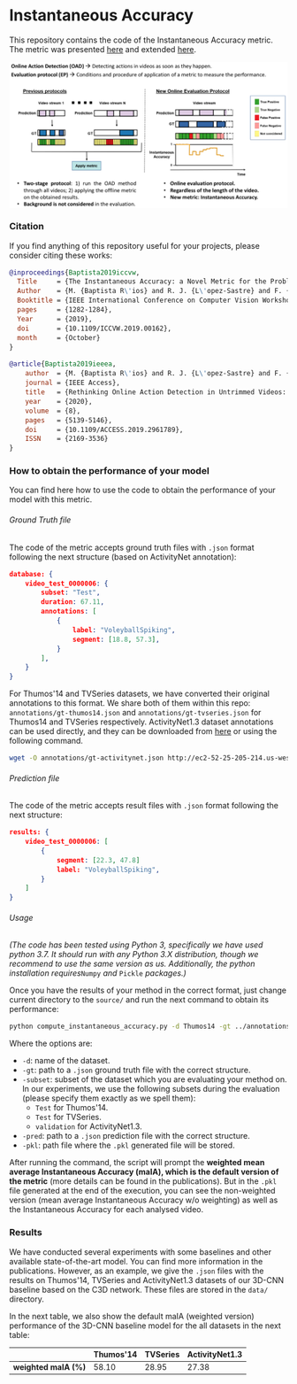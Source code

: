 # Instantaneous Accuracy

This repository contains the code of the Instantaneous Accuracy metric. The metric was presented [here](https://arxiv.org/pdf/2003.09970.pdf) and extended [here](https://ieeexplore.ieee.org/document/8939455).

<p align="center">
  <img src="./png/ia.png" alt="Online Evaluation for Online Action Detection" title="Instantaneous Accuracy" width="652" zoom="343" align="center" />
</p>


### Citation

If you find anything of this repository useful for your projects, please consider citing these works:

```bibtex
@inproceedings{Baptista2019iccvw,
  Title     = {The Instantaneous Accuracy: a Novel Metric for the Problem of Online Human Behaviour Recognition in Untrimmed Videos},
  Author    = {M. {Baptista R\'ios} and R. J. {L\'opez-Sastre} and F. {Caba-Heilbron} and J. {van Gemert} and F. J. {Acevedo-Rodr\'iguez} and S. {Maldonado-Basc\'on}},
  Booktitle = {IEEE International Conference on Computer Vision Workshop (ICCVW)},
  pages     = {1282-1284},
  Year      = {2019},
  doi       = {10.1109/ICCVW.2019.00162},
  month     = {October}
}
```

```bibtex
@article{Baptista2019ieeea,
	author  = {M. {Baptista R\'ios} and R. J. {L\'opez-Sastre} and F. {Caba Heilbron} and J. C. {Van Gemert} and F. J. {Acevedo-Rodr\'iguez} and S. {Maldonado-Basc\'on}},
	journal = {IEEE Access},
	title   = {Rethinking Online Action Detection in Untrimmed Videos: A Novel Online Evaluation Protocol},
	year	= {2020},
	volume  = {8},
	pages   = {5139-5146},
	doi     = {10.1109/ACCESS.2019.2961789},
	ISSN	= {2169-3536}
}
```

### How to obtain the performance of your model

You can find here how to use the code to obtain the performance of your model with this metric.

###### Ground Truth file

The code of the metric accepts ground truth files with `.json` format following the next structure (based on ActivityNet annotation):

```json
database: {
    video_test_0000006: {
        subset: "Test",
        duration: 67.11,
        annotations: [
            {
                label: "VoleyballSpiking",
                segment: [18.8, 57.3],
            }
        ],
    }
}
```

For Thumos'14 and TVSeries datasets, we have converted their original annotations to this format. We share both of them within this repo: `annotations/gt-thumos14.json` and `annotations/gt-tvseries.json` for Thumos14 and TVSeries respectively. ActivityNet1.3 dataset annotations can be used directly, and they can be downloaded from [here](http://activity-net.org/download.html) or using the following command.

```bash
wget -O annotations/gt-activitynet.json http://ec2-52-25-205-214.us-west-2.compute.amazonaws.com/files/activity_net.v1-3.min.json
```

###### Prediction file

The code of the metric accepts result files with `.json` format following the next structure:

```json
results: {
    video_test_0000006: [
        {
            segment: [22.3, 47.8]
            label: "VoleyballSpiking",
        }
    ]
}
```

###### Usage

*(The code has been tested using Python 3, specifically we have used python 3.7. It should run with any Python 3.X distribution, though we recommend to use the same version as us. Additionally, the python installation requires*`Numpy` *and* `Pickle` *packages.)*

Once you have the results of your method in the correct format, just change current directory to the `source/` and run the  next command to obtain its performance:

```bash
python compute_instantaneous_accuracy.py -d Thumos14 -gt ../annotations/gt-thumos14.json -subset Test -pred ../data/c3d-thumos14.json -pkl ./c3d-thumos14-ia.pkl

```

Where the options are:

- `-d`: name of the dataset.
- `-gt`: path to a `.json` ground truth file with the correct structure.
- `-subset`: subset of the dataset which you are evaluating your method on. In our experiments, we use the following subsets during the evaluation (please specify them exactly as we spell them):
  - `Test` for Thumos'14.
  - `Test` for TVSeries.
  - `validation` for ActivityNet1.3.
- `-pred`: path to a `.json` prediction file with the correct structure.
- `-pkl`: path file where the `.pkl` generated file will be stored.

After running the command, the script will prompt the **weighted mean average Instantaneous Accuracy (maIA), which is the default version of the metric** (more details can be found in the publications). But in the `.pkl` file generated at the end of the execution, you can see the non-weighted version (mean average Instantaneous Accuracy w/o weighting) as well as the Instantaneous Accuracy for each analysed video.

### Results

We have conducted several experiments with some baselines and other available state-of-the-art model. You can find more information in the publications. However, as an example, we give the `.json` files with the results on Thumos'14, TVSeries and ActivityNet1.3 datasets of our 3D-CNN baseline based on the C3D network. These files are stored in the `data/` directory.

In the next table, we also show the default maIA (weighted version) performance of the 3D-CNN baseline model for the all datasets in the next table:

|                       | Thumos'14 | TVSeries | ActivityNet1.3 |
| --------------------- | --------- | -------- | -------------- |
| **weighted maIA (%)** | 58.10     | 28.95    | 27.38          |

